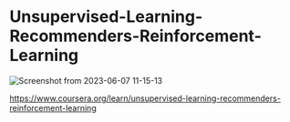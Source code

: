 # Unsupervised-Learning-Recommenders-Reinforcement-Learning

![Screenshot from 2023-06-07 11-15-13](https://github.com/Academic-Ayda-z/Unsupervised-Learning-Recommenders-Reinforcement-Learning/assets/103877048/cf7ef61e-047b-4859-b2a4-492004c017c5)

https://www.coursera.org/learn/unsupervised-learning-recommenders-reinforcement-learning
